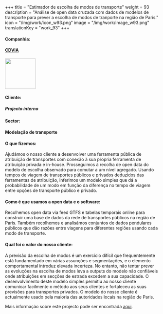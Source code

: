 +++
title = "Estimador de escolha de modos de transporte"
weight = 93
description = "Análise de open data cruzada com dados de modelos de transporte para prever a escolha de modos de tranporte na região de Paris."
icon = "/img/work/icon_w93.png"
image = "/img/work/image_w93.png"
translationKey = "work_93"
+++

<!-- Company -->
<div class="row">
	<div class="col-sm-3"><h4>Companhia:</h4></div>
	<div class="col-sm-3"> <h4><a href = "http://www.cdvia.fr/" target="_blank">CDVIA</a> </h4> </div>
	<div class="col-sm-3"><a href = "http://www.cdvia.fr/" target="_blank"/> <img src="/img/clients/icon_cdvia.svg" width="100px"/></a></div>
</div>	

<!-- Client -->
<div class="row">
	<div class="col-sm-3"><h4>Cliente:</h4></div>
	<div class="col-sm-3"> <h5><i>Projecto interno </i></h5></div>
	<!-- <div class="col-sm-3"></div> -->
</div>	

<!-- Sector -->
<div class="row">
	<div class="col-sm-3"><h4>Sector:</h4></div>
	<div class="col-sm-3"> <h4>Modelação de transporte</div>
	<div class="col-sm-3"></div>
</div>	

<h4>O que fizemos:</h4> 
<p>
Ajudámos o nosso cliente a desenvolver uma ferramenta pública de atribuição de transportes com conexão à sua pŕopria ferramenta de atribuição privada e in-house. Prosseguimos à recolha de open data do modelo de escolha observado para comutar a um nível agregado. Usando tempos de viagem de transportes públicos e privados deduzidos das ferramentas de atribuição, inferimos um modelo simples que dá a probabilidade de um modo em função da diferença no tempo de viagem entre opções de transporte público e privado. 
</p>

<h4>Como é que usamos a open data e o software:</h4>
<p>
Recolhemos open data via feed GTFS e tabelas temporais online para construir uma base de dados da rede de transportes públicos na região de Paris. Também recolhemos e analisámos conjuntos de dados pendulares públicos que dão razões entre viagens para diferentes regiões usando cada modo de transporte.
</p>

<h4>Qual foi o valor do nosso cliente:</h4>
<p>
A previsão da escolha de modos é um exercício difícil que frequentemente está fundamentado em várias assunções e segmentações, e o elemento comportamental introduz elevada incerteza. No entanto, não tentar prever as evoluções na escolha de modos leva a outputs do modelo não confiáveis onde atribuições em secções de estrada excedem a sua capacidade. O desenvolvimento deste modelo simples permitiu ao nosso cliente comunicar facilmente o método aos seus clientes e fortaleceu as suas previsões para transportes privados. O modelo do nosso cliente é actualmente usado pela maioria das autoridades locais na região de Paris.
</p>

<p>
Mais informação sobre este projecto pode ser encontrada <a href = "http://www.cdvia.fr/fr/actualites/report-modal-vptc" target="_blank"><u>aqui</u></a>.
</p>



